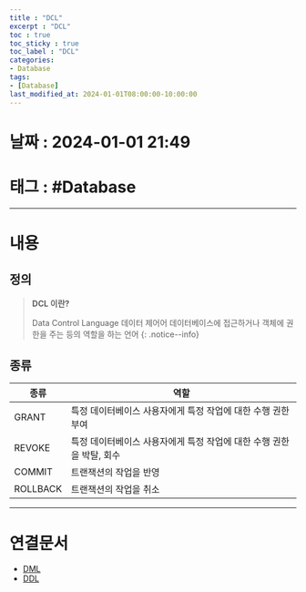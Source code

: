 ```yaml
---
title : "DCL"
excerpt : "DCL"
toc : true
toc_sticky : true
toc_label : "DCL"
categories:
- Database
tags:
- [Database]
last_modified_at: 2024-01-01T08:00:00-10:00:00
---
```


# 날짜 : 2024-01-01 21:49

# 태그 : #Database
---

# 내용

## 정의
> **DCL 이란?**
>
> Data Control Language
> 데이터 제어어
> 데이터베이스에 접근하거나 객체에 권한을 주는 등의 역할을 하는 언어
{: .notice--info}

## 종류

| 종류       | 역할                                      |
| -------- | --------------------------------------- |
| GRANT    | 특정 데이터베이스 사용자에게 특정 작업에 대한 수행 권한 부여      |
| REVOKE   | 특정 데이터베이스 사용자에게 특정 작업에 대한 수행 권한을 박탈, 회수 |
| COMMIT   | 트랜잭션의 작업을 반영                            |
| ROLLBACK | 트랜잭션의 작업을 취소                            |

---

# 연결문서
- [DML](../../database/database-DML)
- [DDL](../../database/database-DDL)